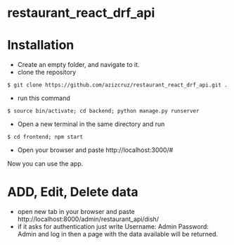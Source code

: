 # restaurant_react_drf_api

# Installation
* Create an empty folder, and navigate to it.
* clone the repository

```shell
$ git clone https://github.com/azizcruz/restaurant_react_drf_api.git .

```

* run this command
```shell
$ source bin/activate; cd backend; python manage.py runserver
```

* Open a new terminal in the same directory and run
```shell
$ cd frontend; npm start
```

* Open your browser and paste http://localhost:3000/#

Now you can use the app.

# ADD, Edit, Delete data

* open new tab in your browser and paste http://localhost:8000/admin/restaurant_api/dish/
* if it asks for authentication just write
Username: Admin
Password: Admin
 and log in then a page with the data available will be returned.
